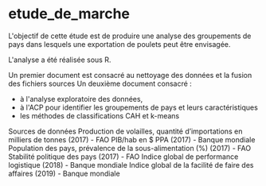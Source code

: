 # etude_de_marche

L'objectif de cette étude est de produire une analyse des groupements de pays dans lesquels une exportation de poulets peut être envisagée.

L'analyse a été réalisée sous R.

Un premier document est consacré au nettoyage des données et la fusion des fichiers sources
Un deuxième document consacré :
  - à l'analyse exploratoire des données, 
  - à l'ACP pour identifier les groupements de pays et leurs caractéristiques
  - les méthodes de classifications CAH et k-means

Sources de données 
 Production de volailles, quantité d’importations en milliers de tonnes (2017) - FAO
 PIB/hab en $ PPA (2017) - Banque mondiale
 Population des pays, prévalence de la sous-alimentation (%) (2017) - FAO
 Stabilité politique des pays (2017) - FAO
 Indice global de performance logistique (2018) - Banque mondiale
 Indice global de la facilité de faire des affaires (2019) - Banque mondiale
